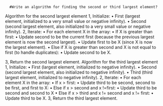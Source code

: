       #Write an algorithm for finding the second or third largest element?
  
Algorithm for the second largest element
1, Initialize: 
•  First (largest element, initialized to a very small value or negative infinity).
•  Second (second largest element, also initialized to a very small value or negative infinity).
2, Iterate:
•  For each element X in the array:
•  If X is greater than first:
•  Update second to be the current first (because the previous largest element is now the second largest).
•  Update first to be X (since X is now the largest element).
•  Else if X is greater than second and X is not equal to first (to handle duplicates):
•  Update second to be X.

3, Return the second largest element.
Algorithm for the third largest element
1, Initialize:
•  First (largest element, initialized to negative infinity).
•  Second (second largest element, also initialized to negative infinity).
•  Third (third largest element, initialized to negative infinity).
2, Iterate:
•  For each element X in the array:
•  If x > first:
•  Update third to be second, second to be first, and first to X:
•  Else if x > second and x !=first:
•  Update third to be second and second to X
•  Else if x > third and x != second and x != first:
•  Update third to be X.
3, Return the third largest element.    